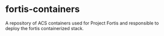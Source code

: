 # fortis-containers
A repository of ACS containers used for Project Fortis and responsible to deploy the fortis containerized stack. 
